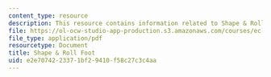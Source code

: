 ```yaml
---
content_type: resource
description: This resource contains information related to Shape & Roll Foot.
file: https://ol-ocw-studio-app-production.s3.amazonaws.com/courses/ec-722-special-topics-at-edgerton-center-developing-world-prosthetics-spring-2010/e2e7074223371bf29410f58c27c3c4aa_MITEC_722S10_ShapRolIntro.pdf
file_type: application/pdf
resourcetype: Document
title: Shape & Roll Foot
uid: e2e70742-2337-1bf2-9410-f58c27c3c4aa
---
```


